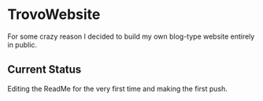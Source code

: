 # TrovoWebsite
For some crazy reason I decided to build my own blog-type website entirely in public.

## Current Status

Editing the ReadMe for the very first time and making the first push.